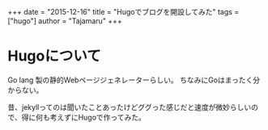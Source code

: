 +++
date = "2015-12-16"
title = "Hugoでブログを開設してみた"
tags = ["hugo"]
author = "Tajamaru"
+++

# Hugoについて
Go lang 製の静的Webページジェネレーターらしい。
ちなみにGoはまったく分からない。

昔、jekyllってのは聞いたことあったけどググった感じだと速度が微妙らしいので、得に何も考えずにHugoで作ってみた。


